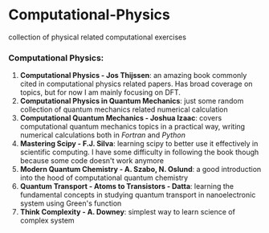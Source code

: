 # Computational-Physics
collection of physical related computational exercises

### Computational Physics:

1. **Computational Physics - Jos Thijssen**: an amazing book commonly cited in computational physics related papers. Has broad coverage on topics, but for now I am mainly focusing on DFT. 
2. **Computational Physics in Quantum Mechanics**:  just some random collection of quantum mechanics related numerical calculation
3. **Computational Quantum Mechanics - Joshua Izaac**: covers computational quantum mechanics topics in a practical way, writing numerical calculations both in *Fortran* and *Python* 
4. **Mastering Scipy - F.J. Silva**: learning scipy to better use it effectively in scientific computing. I have some difficulty in following the book though because some code doesn't work anymore 
5. **Modern Quantum Chemistry - A. Szabo, N. Oslund**: a good introduction into the hood of computational quantum chemistry
6. **Quantum Transport - Atoms to Transistors - Datta**:  learning the fundamental concepts in studying quantum transport in nanoelectronic system using Green's function
7. **Think Complexity - A. Downey**: simplest way to learn science of complex system  


